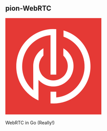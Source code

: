 ## pion-WebRTC
![alt text](2018-11-28-seattle-video-tech/image/pion.png "Pion Logo")

WebRTC in Go (Really!)
